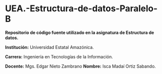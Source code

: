 # UEA.-Estructura-de-datos-Paralelo-B
**Repositorio de código fuente utilizado en la asignatura de Estructura de datos.**                                                                                                                                  

**Institución:** Universidad Estatal Amazónica.  

**Carrera:** Ingeniería en Tecnologías de la Información. 

**Docente:** Mgs. Edgar Nieto Zambrano
**Nombre:** Isca Madaí Ortiz Sabando.
